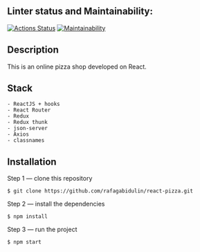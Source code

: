 ## Linter status and Maintainability:

[![Actions Status](https://github.com/rafagabidulin/react-pizza/workflows/linter_status/badge.svg)](https://github.com/rafagabidulin/react-pizza/actions)
[![Maintainability](https://api.codeclimate.com/v1/badges/a8a3614e27ee611258c9/maintainability)](https://codeclimate.com/github/rafagabidulin/react-pizza/maintainability)

## Description

This is an online pizza shop developed on React.

## Stack

```
- ReactJS + hooks
- React Router
- Redux
- Redux thunk
- json-server
- Axios
- classnames
```

## Installation

Step 1 — clone this repository

```
$ git clone https://github.com/rafagabidulin/react-pizza.git
```

Step 2 — install the dependencies

```
$ npm install
```

Step 3 — run the project

```
$ npm start
```
